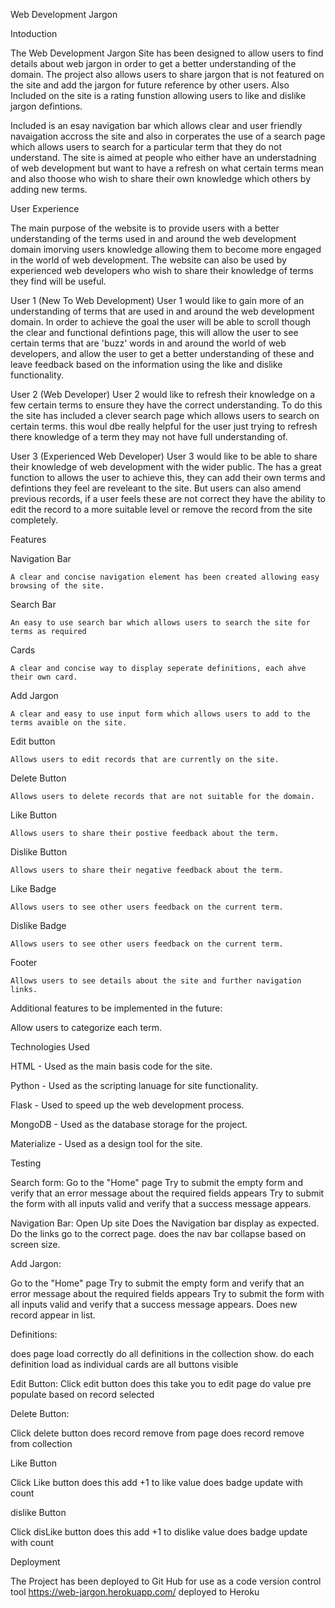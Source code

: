 Web Development Jargon

Intoduction

The Web Development Jargon Site has been designed to allow users to find details about web jargon in order to get a better understanding of the domain.
The project also allows users to share jargon that is not featured on the site and add the jargon for future reference by other users.
Also Included on the site is a rating funstion allowing users to like and dislike jargon defintions.

Included is an esay navigation bar which allows clear and user friendly navaigation accross the site and also in corperates the use of a search page which allows users
to search for a particular term that they do not understand. The site is aimed at people who either have an understadning of web development but want to have a refresh on what certain terms mean
and also thoose who wish to share their own knowledge which others by adding new terms.

User Experience

The main purpose of the website is to provide users with a better understanding of the terms used in and around the web development domain imorving users knowledge allowing them to become more engaged in the world of web development.
The website can also be used by experienced web developers who wish to share their knowledge of terms they find will be useful.

User 1 (New To Web Development) 
	User 1 would like to gain more of an understanding of terms that are used in and around the web development domain. In order to achieve the goal the user will be able to scroll though the clear and functional defintions page,
	this will allow the user to see certain terms that are 'buzz' words in and around the world of web developers, and allow the user to get a better understanding of these and leave feedback based on the information using the like and dislike functionality.

User 2 (Web Developer)
	User 2 would like to refresh their knowledge on a few certain terms to ensure they have the correct understanding. To do this the site has included a clever search page which allows users to search on certain terms.
	this woul dbe really helpful for the user just trying to refresh there knowledge of a term they may not have full understanding of.

User 3 (Experienced Web Developer)
	User 3 would like to be able to share their knowledge of web development with the wider public. The has a great function to allows the user to achieve this, they can add their own terms and defintions they feel are reveleant to the site. But users can also
	amend previous records, if a user feels these are not correct they have the ability to edit the record to a more suitable level or remove the record from the site completely.

Features

Navigation Bar

	A clear and concise navigation element has been created allowing easy browsing of the site.

Search Bar

	An easy to use search bar which allows users to search the site for terms as required 
	
Cards 

	A clear and concise way to display seperate definitions, each ahve their own card.
	
Add Jargon 

	A clear and easy to use input form which allows users to add to the terms avaible on the site.
	
Edit button

	Allows users to edit records that are currently on the site.
	
Delete Button

	Allows users to delete records that are not suitable for the domain.
	
Like Button	

	Allows users to share their postive feedback about the term.
	
Dislike Button
	
	Allows users to share their negative feedback about the term.

Like Badge

	Allows users to see other users feedback on the current term.
	
Dislike Badge

	Allows users to see other users feedback on the current term.

Footer 

	Allows users to see details about the site and further navigation links.


Additional features to be implemented in the future:

Allow users to categorize each term.

Technologies Used

HTML - Used as the main basis code for the site.

Python - Used as the scripting lanuage for site functionality.

Flask - Used to speed up the web development process.

MongoDB - Used as the database storage for the project.

Materialize - Used as a design tool for the site.

Testing

Search form:
Go to the "Home" page
Try to submit the empty form and verify that an error message about the required fields appears
Try to submit the form with all inputs valid and verify that a success message appears.

Navigation Bar:
Open Up site
Does the Navigation bar display as expected.
Do the links go to the correct page.
does the nav bar collapse based on screen size.

Add Jargon:

Go to the "Home" page
Try to submit the empty form and verify that an error message about the required fields appears
Try to submit the form with all inputs valid and verify that a success message appears.
Does new record appear in list.

Definitions:

does page load correctly
do all definitions in the collection show.
do each definition load as individual cards
are all buttons visible

Edit Button:
Click edit button
does this take you to edit page
do value pre populate based on record selected

Delete Button:

Click delete button
does record remove from page
does record remove from collection

Like Button

Click Like button
does this add +1 to like value
does badge update with count

dislike Button

Click disLike button
does this add +1 to dislike value
does badge update with count


Deployment

The Project has been deployed to Git Hub for use as a code version control tool
https://web-jargon.herokuapp.com/ deployed to Heroku

